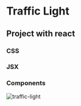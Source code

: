 # Traffic Light

## Project with react
### CSS
### JSX
### Components

![traffic-light](https://i.imgur.com/syRsmT7.gif)
